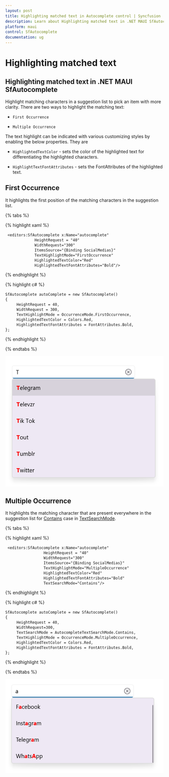 ```yaml
---
layout: post
title: Highlighting matched text in Autocomplete control | Syncfusion
description: Learn about Highlighting matched text in .NET MAUI SfAutocomplete (SfAutocomplete) control and more details.
platform: maui
control: SfAutocomplete
documentation: ug
---
```


# Highlighting matched text

## Highlighting matched text in .NET MAUI SfAutocomplete

Highlight matching characters in a suggestion list to pick an item with more clarity. There are two ways to highlight the matching text:

*   `First Occurrence`

*   `Multiple Occurrence`

The text highlight can be indicated with various customizing styles by enabling the below properties. They are

*   `HighlightedTextColor` - sets the color of the highlighted text for differentiating the highlighted characters.

*   `HighlightTextFontAttributes` - sets the FontAttributes of the highlighted text.

## First Occurrence

It highlights the first position of the matching characters in the suggestion list.

{% tabs %}

{% highlight xaml %}

     <editors:SfAutocomplete x:Name="autocomplete"
			     HeightRequest = "40"
			     WidthRequest="300"
			     ItemsSource="{Binding SocialMedias}"
			     TextHighlightMode="FirstOccurrence"
			     HighlightedTextColor="Red"
			     HighlightedTextFontAttributes="Bold"/>

{% endhighlight %}

{% highlight c# %}

    SfAutocomplete autoComplete = new SfAutocomplete() 
    {
         HeightRequest = 40,
         WidthRequest = 300,
         TextHighlightMode = OccurrenceMode.FirstOccurrence,
         HighlightedTextColor = Colors.Red,
         HighlightedTextFontAttributes = FontAttributes.Bold,
    };

{% endhighlight %}

{% endtabs %}

![HighlightText Image](images/HighlightingText/firstoccurrence.png)

## Multiple Occurrence

It highlights the matching character that are present everywhere in the suggestion list for [Contains](https://help.syncfusion.com/cr/maui/Syncfusion.Maui.Inputs.AutocompleteTextSearchMode.html#Syncfusion_Maui_Inputs_AutocompleteTextSearchMode_Contains) case in [TextSearchMode](https://help.syncfusion.com/cr/maui/Syncfusion.Maui.Inputs.SfAutocomplete.html#Syncfusion_Maui_Inputs_SfAutocomplete_TextSearchMode).

{% tabs %}

{% highlight xaml %}

     <editors:SfAutocomplete x:Name="autocomplete"
		             HeightRequest = "40"
		             WidthRequest="300"
		             ItemsSource="{Binding SocialMedias}"
		             TextHighlightMode="MultipleOccurrence"
		             HighlightedTextColor="Red"
		             HighlightedTextFontAttributes="Bold"
		             TextSearchMode="Contains"/>

{% endhighlight %}

{% highlight c# %}

    SfAutocomplete autoComplete = new SfAutocomplete() 
    {
         HeightRequest = 40,
         WidthRequest=300,
         TextSearchMode = AutocompleteTextSearchMode.Contains,
         TextHighlightMode = OccurrenceMode.MultipleOccurrence,
         HighlightedTextColor = Colors.Red,
         HighlightedTextFontAttributes = FontAttributes.Bold,
    };

{% endhighlight %}

{% endtabs %}

![HighlightText Image](images/HighlightingText/multipleoccurrence.png)